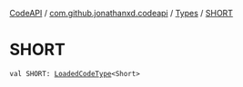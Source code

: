 [CodeAPI](../../index.md) / [com.github.jonathanxd.codeapi](../index.md) / [Types](index.md) / [SHORT](.)

# SHORT

`val SHORT: `[`LoadedCodeType`](../../com.github.jonathanxd.codeapi.type/-loaded-code-type/index.md)`<Short>`